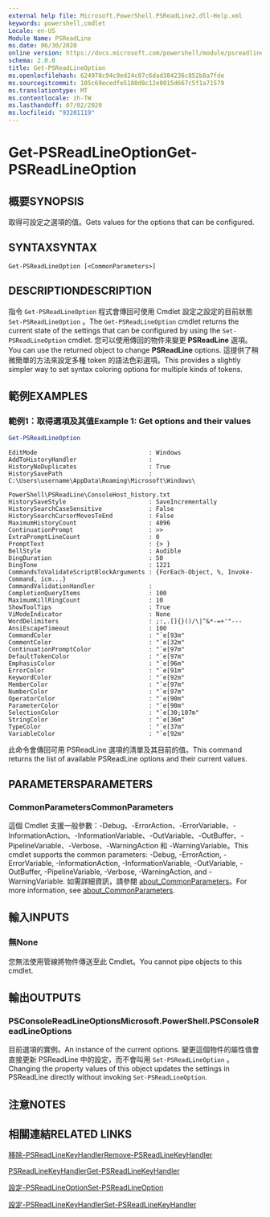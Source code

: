 ```yaml
---
external help file: Microsoft.PowerShell.PSReadLine2.dll-Help.xml
keywords: powershell,cmdlet
Locale: en-US
Module Name: PSReadLine
ms.date: 06/30/2020
online version: https://docs.microsoft.com/powershell/module/psreadline/get-psreadlineoption?view=powershell-6&WT.mc_id=ps-gethelp
schema: 2.0.0
title: Get-PSReadLineOption
ms.openlocfilehash: 624978c94c9ed24c07c6dad384236c852b8a7fde
ms.sourcegitcommit: 105c69ecedfe5180d8c12e8015d667c5f1a71579
ms.translationtype: MT
ms.contentlocale: zh-TW
ms.lasthandoff: 07/02/2020
ms.locfileid: "93201119"
---
```

# <span data-ttu-id="5c145-103">Get-PSReadLineOption</span><span class="sxs-lookup"><span data-stu-id="5c145-103">Get-PSReadLineOption</span></span>

## <span data-ttu-id="5c145-104">概要</span><span class="sxs-lookup"><span data-stu-id="5c145-104">SYNOPSIS</span></span>
<span data-ttu-id="5c145-105">取得可設定之選項的值。</span><span class="sxs-lookup"><span data-stu-id="5c145-105">Gets values for the options that can be configured.</span></span>

## <span data-ttu-id="5c145-106">SYNTAX</span><span class="sxs-lookup"><span data-stu-id="5c145-106">SYNTAX</span></span>

```
Get-PSReadLineOption [<CommonParameters>]
```

## <span data-ttu-id="5c145-107">DESCRIPTION</span><span class="sxs-lookup"><span data-stu-id="5c145-107">DESCRIPTION</span></span>

<span data-ttu-id="5c145-108">指令 `Get-PSReadLineOption` 程式會傳回可使用 Cmdlet 設定之設定的目前狀態 `Set-PSReadLineOption` 。</span><span class="sxs-lookup"><span data-stu-id="5c145-108">The `Get-PSReadLineOption` cmdlet returns the current state of the settings that can be configured by using the `Set-PSReadLineOption` cmdlet.</span></span> <span data-ttu-id="5c145-109">您可以使用傳回的物件來變更 **PSReadLine** 選項。</span><span class="sxs-lookup"><span data-stu-id="5c145-109">You can use the returned object to change **PSReadLine** options.</span></span> <span data-ttu-id="5c145-110">這提供了稍微簡單的方法來設定多種 token 的語法色彩選項。</span><span class="sxs-lookup"><span data-stu-id="5c145-110">This provides a slightly simpler way to set syntax coloring options for multiple kinds of tokens.</span></span>

## <span data-ttu-id="5c145-111">範例</span><span class="sxs-lookup"><span data-stu-id="5c145-111">EXAMPLES</span></span>

### <span data-ttu-id="5c145-112">範例1：取得選項及其值</span><span class="sxs-lookup"><span data-stu-id="5c145-112">Example 1: Get options and their values</span></span>

```powershell
Get-PSReadLineOption
```

```Output
EditMode                               : Windows
AddToHistoryHandler                    :
HistoryNoDuplicates                    : True
HistorySavePath                        : C:\Users\username\AppData\Roaming\Microsoft\Windows\
                                         PowerShell\PSReadLine\ConsoleHost_history.txt
HistorySaveStyle                       : SaveIncrementally
HistorySearchCaseSensitive             : False
HistorySearchCursorMovesToEnd          : False
MaximumHistoryCount                    : 4096
ContinuationPrompt                     : >>
ExtraPromptLineCount                   : 0
PromptText                             : {> }
BellStyle                              : Audible
DingDuration                           : 50
DingTone                               : 1221
CommandsToValidateScriptBlockArguments : {ForEach-Object, %, Invoke-Command, icm...}
CommandValidationHandler               :
CompletionQueryItems                   : 100
MaximumKillRingCount                   : 10
ShowToolTips                           : True
ViModeIndicator                        : None
WordDelimiters                         : ;:,.[]{}()/\|^&*-=+'"---
AnsiEscapeTimeout                      : 100
CommandColor                           : "`e[93m"
CommentColor                           : "`e[32m"
ContinuationPromptColor                : "`e[97m"
DefaultTokenColor                      : "`e[97m"
EmphasisColor                          : "`e[96m"
ErrorColor                             : "`e[91m"
KeywordColor                           : "`e[92m"
MemberColor                            : "`e[97m"
NumberColor                            : "`e[97m"
OperatorColor                          : "`e[90m"
ParameterColor                         : "`e[90m"
SelectionColor                         : "`e[30;107m"
StringColor                            : "`e[36m"
TypeColor                              : "`e[37m"
VariableColor                          : "`e[92m"
```

<span data-ttu-id="5c145-113">此命令會傳回可用 PSReadLine 選項的清單及其目前的值。</span><span class="sxs-lookup"><span data-stu-id="5c145-113">This command returns the list of available PSReadLine options and their current values.</span></span>

## <span data-ttu-id="5c145-114">PARAMETERS</span><span class="sxs-lookup"><span data-stu-id="5c145-114">PARAMETERS</span></span>

### <span data-ttu-id="5c145-115">CommonParameters</span><span class="sxs-lookup"><span data-stu-id="5c145-115">CommonParameters</span></span>

<span data-ttu-id="5c145-116">這個 Cmdlet 支援一般參數：-Debug、-ErrorAction、-ErrorVariable、-InformationAction、-InformationVariable、-OutVariable、-OutBuffer、-PipelineVariable、-Verbose、-WarningAction 和 -WarningVariable。</span><span class="sxs-lookup"><span data-stu-id="5c145-116">This cmdlet supports the common parameters: -Debug, -ErrorAction, -ErrorVariable, -InformationAction, -InformationVariable, -OutVariable, -OutBuffer, -PipelineVariable, -Verbose, -WarningAction, and -WarningVariable.</span></span> <span data-ttu-id="5c145-117">如需詳細資訊，請參閱 [about_CommonParameters](http://go.microsoft.com/fwlink/?LinkID=113216)。</span><span class="sxs-lookup"><span data-stu-id="5c145-117">For more information, see [about_CommonParameters](http://go.microsoft.com/fwlink/?LinkID=113216).</span></span>

## <span data-ttu-id="5c145-118">輸入</span><span class="sxs-lookup"><span data-stu-id="5c145-118">INPUTS</span></span>

### <span data-ttu-id="5c145-119">無</span><span class="sxs-lookup"><span data-stu-id="5c145-119">None</span></span>

<span data-ttu-id="5c145-120">您無法使用管線將物件傳送至此 Cmdlet。</span><span class="sxs-lookup"><span data-stu-id="5c145-120">You cannot pipe objects to this cmdlet.</span></span>

## <span data-ttu-id="5c145-121">輸出</span><span class="sxs-lookup"><span data-stu-id="5c145-121">OUTPUTS</span></span>

### <span data-ttu-id="5c145-122">PSConsoleReadLineOptions</span><span class="sxs-lookup"><span data-stu-id="5c145-122">Microsoft.PowerShell.PSConsoleReadLineOptions</span></span>

<span data-ttu-id="5c145-123">目前選項的實例。</span><span class="sxs-lookup"><span data-stu-id="5c145-123">An instance of the current options.</span></span> <span data-ttu-id="5c145-124">變更這個物件的屬性值會直接更新 PSReadLine 中的設定，而不會叫用 `Set-PSReadLineOption` 。</span><span class="sxs-lookup"><span data-stu-id="5c145-124">Changing the property values of this object updates the settings in PSReadLine directly without invoking `Set-PSReadLineOption`.</span></span>

## <span data-ttu-id="5c145-125">注意</span><span class="sxs-lookup"><span data-stu-id="5c145-125">NOTES</span></span>

## <span data-ttu-id="5c145-126">相關連結</span><span class="sxs-lookup"><span data-stu-id="5c145-126">RELATED LINKS</span></span>

[<span data-ttu-id="5c145-127">移除-PSReadLineKeyHandler</span><span class="sxs-lookup"><span data-stu-id="5c145-127">Remove-PSReadLineKeyHandler</span></span>](Remove-PSReadLineKeyHandler.md)

[<span data-ttu-id="5c145-128">PSReadLineKeyHandler</span><span class="sxs-lookup"><span data-stu-id="5c145-128">Get-PSReadLineKeyHandler</span></span>](Get-PSReadLineKeyHandler.md)

[<span data-ttu-id="5c145-129">設定-PSReadLineOption</span><span class="sxs-lookup"><span data-stu-id="5c145-129">Set-PSReadLineOption</span></span>](Set-PSReadLineOption.md)

[<span data-ttu-id="5c145-130">設定-PSReadLineKeyHandler</span><span class="sxs-lookup"><span data-stu-id="5c145-130">Set-PSReadLineKeyHandler</span></span>](Set-PSReadLineKeyHandler.md)
